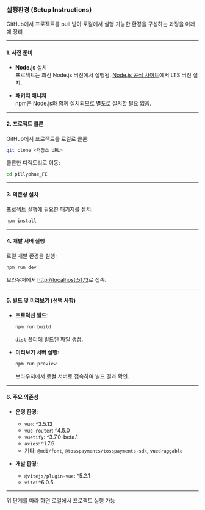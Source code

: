 
### 실행환경 (Setup Instructions)

GitHub에서 프로젝트를 pull 받아 로컬에서 실행 가능한 환경을 구성하는 과정을 아래에 정리

---

#### 1. 사전 준비
- **Node.js** 설치  
  프로젝트는 최신 Node.js 버전에서 실행됨. [Node.js 공식 사이트](https://nodejs.org)에서 LTS 버전 설치.

- **패키지 매니저**  
  npm은 Node.js와 함께 설치되므로 별도로 설치할 필요 없음.

---

#### 2. 프로젝트 클론
GitHub에서 프로젝트를 로컬로 클론:
```bash
git clone <저장소 URL>
```
클론한 디렉토리로 이동:
```bash
cd pillyohae_FE
```

---

#### 3. 의존성 설치
프로젝트 실행에 필요한 패키지를 설치:
```bash
npm install
```

---

#### 4. 개발 서버 실행
로컬 개발 환경을 실행:
```bash
npm run dev
```
브라우저에서 [http://localhost:5173](http://localhost:5173)로 접속.

---

#### 5. 빌드 및 미리보기 (선택 사항)
- **프로덕션 빌드**:
  ```bash
  npm run build
  ```
  `dist` 폴더에 빌드된 파일 생성.

- **미리보기 서버 실행**:
  ```bash
  npm run preview
  ```
  브라우저에서 로컬 서버로 접속하여 빌드 결과 확인.

---

#### 6. 주요 의존성
- **운영 환경**:
  - `vue`: ^3.5.13
  - `vue-router`: ^4.5.0
  - `vuetify`: ^3.7.0-beta.1
  - `axios`: ^1.7.9
  - 기타: `@mdi/font`, `@tosspayments/tosspayments-sdk`, `vuedraggable`

- **개발 환경**:
  - `@vitejs/plugin-vue`: ^5.2.1
  - `vite`: ^6.0.5

---

위 단계를 따라 하면 로컬에서 프로젝트 실행 가능
